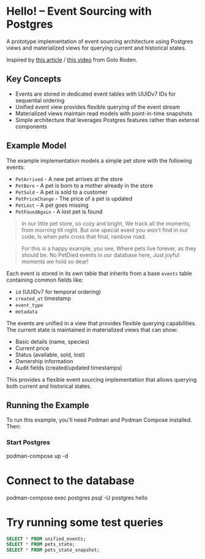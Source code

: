 # Hello! – Event Sourcing with Postgres

A prototype implementation of event sourcing architecture using Postgres views and materialized views for querying current and historical states.

Inspired by [this article](https://www.heise.de/blog/Event-Sourcing-Die-bessere-Art-zu-entwickeln-10258295.html) / [this video](https://www.youtube.com/watch?v=ss9wnixCGRY) from Golo Roden.

## Key Concepts

- Events are stored in dedicated event tables with UUIDv7 IDs for sequential ordering
- Unified event view provides flexible querying of the event stream
- Materialized views maintain read models with point-in-time snapshots
- Simple architecture that leverages Postgres features rather than external components

## Example Model

The example implementation models a simple pet store with the following events:

- `PetArrived` - A new pet arrives at the store
- `PetBorn` - A pet is born to a mother already in the store
- `PetSold` - A pet is sold to a customer
- `PetPriceChange` - The price of a pet is updated
- `PetLost` - A pet goes missing
- `PetFoundAgain` - A lost pet is found

> In our little pet store, so cozy and bright,
> We track all the moments, from morning till night.
> But one special event you won't find in our code,
> Is when pets cross that final, rainbow road.

> For this is a happy example, you see,
> Where pets live forever, as they should be.
> No PetDied events in our database here,
> Just joyful moments we hold so dear!

Each event is stored in its own table that inherits from a base `events` table containing common fields like:

- `id` (UUIDv7 for temporal ordering)
- `created_at` timestamp 
- `event_type`
- `metadata`

The events are unified in a view that provides flexible querying capabilities. The current state is maintained in materialized views that can show:

- Basic details (name, species)
- Current price
- Status (available, sold, lost)
- Ownership information
- Audit fields (created/updated timestamps)

This provides a flexible event sourcing implementation that allows querying both current and historical states.

## Running the Example

To run this example, you'll need Podman and Podman Compose installed. Then:

### Start Postgres
podman-compose up -d

# Connect to the database
podman-compose exec postgres psql -U postgres hello

# Try running some test queries
```sql
SELECT * FROM unified_events;
SELECT * FROM pets_state;
SELECT * FROM pets_state_snapshot;
```
